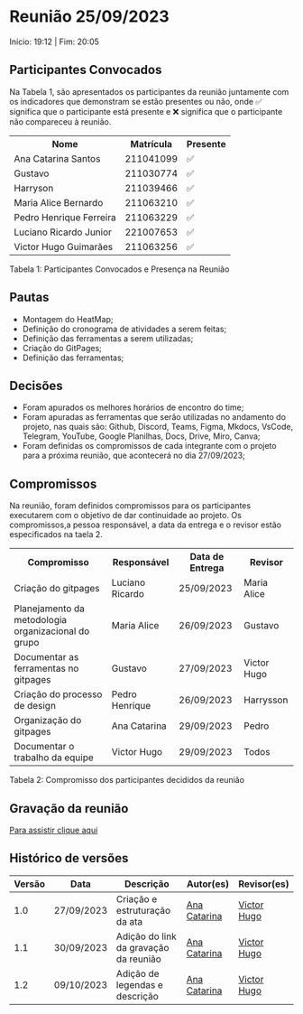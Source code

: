 # Reunião 25/09/2023
Início: 19:12 | Fim: 20:05

## Participantes Convocados

Na Tabela 1, são apresentados os participantes da reunião juntamente com os indicadores que demonstram se estão presentes ou não, onde ✅ significa que o participante está presente e ❌ significa que o participante não compareceu à reunião.

</head>
<body>
<table align="center">
  <tr>
    <th>Nome</th><th>Matrícula</th><th>Presente</th>
  </tr>
  <tr><td>Ana Catarina Santos</td><td>211041099</td><td>✅</td></tr>
  <tr><td>Gustavo</td><td>211030774</td><td>✅</td></tr>
  <tr><td>Harryson</td><td>211039466</td><td>✅</td></tr>
  <tr><td>Maria Alice Bernardo</td><td>211063210</td><td>✅</td></tr>
  <tr><td>Pedro Henrique Ferreira</td><td>211063229</td><td>✅</td></tr>
  <tr><td>Luciano Ricardo Junior</td><td>221007653</td><td>✅</td></tr>
  <tr><td>Victor Hugo Guimarães</td><td>211063256</td><td>✅</td></tr>
</table>
</body>
</html>

Tabela 1: Participantes Convocados e Presença na Reunião

## Pautas

- Montagem do HeatMap;
- Definição do cronograma de atividades a serem feitas;
- Definição das ferramentas a serem utilizadas;
- Criação do GitPages;
- Definição das ferramentas;

## Decisões

- Foram apurados os melhores horários de encontro do time;
- Foram apuradas as ferramentas que serão utilizadas no andamento do projeto, nas quais são: Github, Discord, Teams, Figma, Mkdocs, VsCode, Telegram, YouTube, Google Planilhas, Docs, Drive, Miro, Canva;
- Foram definidas os compromissos de cada integrante com o projeto para a próxima reunião, que acontecerá no dia 27/09/2023;

## Compromissos

Na reunião, foram definidos compromissos para os participantes executarem com o objetivo de dar continuidade ao projeto. Os compromissos,a pessoa responsável, a data da entrega e o revisor estão especificados na taela 2.

<!DOCTYPE html>
<html>
<body>
<table>
  <tr>
    <th>Compromisso</th><th>Responsável</th><th>Data de Entrega</th><th>Revisor</th>
    </tr>
    <tr><td>Criação do gitpages</td><td>Luciano Ricardo</td><td>25/09/2023</td><td>Maria Alice</td>
    </tr><tr><td>Planejamento da metodologia organizacional do grupo</td><td>Maria Alice</td><td>26/09/2023</td><td>Gustavo</td>
    </tr><tr><td>Documentar as ferramentas no gitpages</td><td>Gustavo<td>27/09/2023</td><td>Victor Hugo</td>
    <tr><td>Criação do processo de design</td><td>Pedro Henrique</td><td>26/09/2023</td><td>Harrysson</td>
    <tr><td>Organização do gitpages</td><td>Ana Catarina</td><td>29/09/2023</td><td>Pedro</td>
    </tr><tr><td>Documentar o trabalho da equipe</td><td>Victor Hugo</td><td>29/09/2023</td><td>Todos</td>
</table>
</body>
</html>
Tabela 2: Compromisso dos participantes decididos da reunião

## Gravação da reunião

[Para assistir clique aqui](https://youtu.be/6bMqG9XjrfI)

## Histórico de versões

| Versão |    Data    | Descrição            | Autor(es)                                      | Revisor(es)                                     |
| ------ | :--------: | -------------------- | ---------------------------------------------- | ----------------------------------------------- |
| 1.0    | 27/09/2023 | Criação e estruturação da ata         | [Ana Catarina](https://github.com/an4catarina) | [Victor Hugo](https://github.com/ViictorHugoo)|
| 1.1    | 30/09/2023 | Adição do link da gravação da reunião | [Ana Catarina](https://github.com/an4catarina) | [Victor Hugo](https://github.com/ViictorHugoo)|
| 1.2    | 09/10/2023 | Adição de legendas e descrição        | [Ana Catarina](https://github.com/an4catarina) | [Victor Hugo](https://github.com/ViictorHugoo)|

